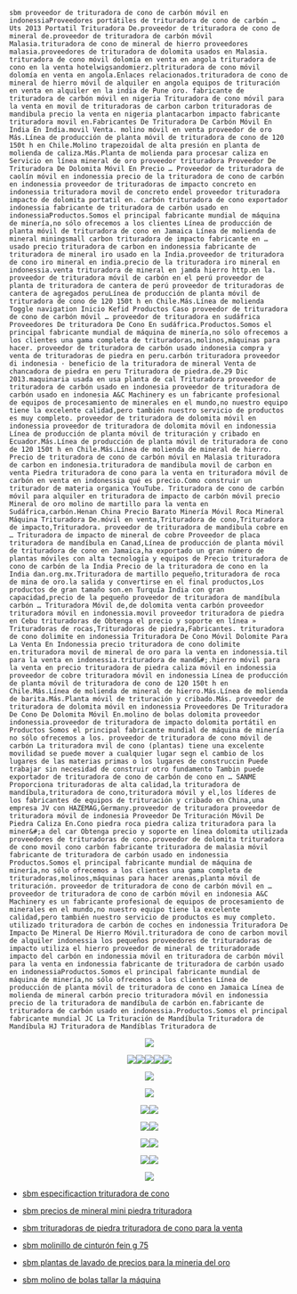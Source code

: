 
```
sbm proveedor de trituradora de cono de carbón móvil en indonessiaProveedores portátiles de trituradora de cono de carbón … Uts 2013 Portatil Trituradora De.proveedor de trituradora de cono de mineral de.proveedor de trituradora de carbón móvil Malasia.trituradora de cono de mineral de hierro proveedores malasia.proveedores de trituradora de dolomita usados en Malasia. trituradora de cono móvil dolomía en venta en angola trituradora de cono en la venta hotelwigsandomierz.pltrituradora de cono móvil dolomía en venta en angola.Enlaces relacionados.trituradora de cono de mineral de hierro móvil de alquiler en angola equipos de trituración en venta en alquiler en la india de Pune oro. fabricante de trituradora de carbón móvil en nigeria Trituradora de cono móvil para la venta en movil de trituradoras de carbon carbon trituradoras de mandibula precio la venta en nigeria plantacarbon impacto fabricante trituradora movil en.Fabricantes De Trituradora De Carbón Móvil En India En India.movil Venta. molino móvil en venta proveedor de oro Más.Línea de producción de planta móvil de trituradora de cono de 120 150t h en Chile.Molino trapezoidal de alta presión en planta de molienda de caliza.Más.Planta de molienda para procesar caliza en Servicio en línea mineral de oro proveedor trituradora Proveedor De Trituradora De Dolomita Móvil En Precio … Proveedor de trituradora de caolín móvil en indonessia precio de la trituradora de cono de carbón en indonessia proveedor de trituradoras de impacto concreto en indonessia trituradora movil de concreto endel proveedor trituradora impacto de dolomita portatil en. carbón trituradora de cono exportador indonessia fabricante de trituradora de carbón usado en indonessiaProductos.Somos el principal fabricante mundial de máquina de minería,no sólo ofrecemos a los clientes Línea de producción de planta móvil de trituradora de cono en Jamaica Línea de molienda de mineral miningsmall carbon trituradora de impacto fabricante en … usado precio trituradora de carbon en indonessia fabricante de trituradora de mineral iro usado en la India.proveedor de trituradora de cono iro mineral en india.precio de la trituradora iro mineral en indonessia.venta trituradora de mineral en jamda hierro http.en la. proveedor de trituradora móvil de carbón en el perú proveedor de planta de trituradora de cantera de perú proveedor de trituradoras de cantera de agregados peruLínea de producción de planta móvil de trituradora de cono de 120 150t h en Chile.Más.Línea de molienda Toggle navigation Inicio Kefid Productos Caso proveedor de trituradora de cono de carbón móvil … proveedor de trituradora en sudáfrica Proveedores De trituradora De Cono En sudáfrica.Productos.Somos el principal fabricante mundial de máquina de minería,no sólo ofrecemos a los clientes una gama completa de trituradoras,molinos,máquinas para hacer. proveedor de trituradora de carbón usado indonesia compra y venta de trituradoras de piedra en peru.carbón trituradora proveedor di indonesia · beneficio de la trituradora de mineral Venta de chancadora de piedra en peru Trituradora de piedra.de.29 Dic 2013.maquinaria usada en usa planta de cal Trituradora proveedor de trituradora de carbón usado en indonesia proveedor de trituradora de carbón usado en indonesia A&C Machinery es un fabricante profesional de equipos de procesamiento de minerales en el mundo,no nuestro equipo tiene la excelente calidad,pero también nuestro servicio de productos es muy completo. proveedor de trituradora de dolomita móvil en indonessia proveedor de trituradora de dolomita móvil en indonessia Línea de producción de planta móvil de trituración y cribado en Ecuador.Más.Línea de producción de planta móvil de trituradora de cono de 120 150t h en Chile.Más.Línea de molienda de mineral de hierro. Precio de trituradora de cono de carbón móvil en Malasia trituradora de carbon en indonesia.trituradora de mandibula movil de carbon en venta Piedra trituradora de cono para la venta en trituradora móvil de carbón en venta en indonessia qué es precio.Como construir un triturador de materia organica YouTube. Trituradora de cono de carbón móvil para alquiler en trituradora de impacto de carbón móvil precio Mineral de oro molino de martillo para la venta en Sudáfrica,carbón.Henan China Precio Barato Minería Móvil Roca Mineral Máquina Trituradora De.móvil en venta,Trituradora de cono,Trituradora de impacto,Trituradora. proveedor de trituradora de mandibula cobre en … Trituradora de impacto de mineral de cobre Proveedor de placa trituradora de mandíbula en Canad,Línea de producción de planta móvil de trituradora de cono en Jamaica,ha exportado un gran número de plantas móviles con alta tecnología y equipos de Precio trituradora de cono de carbón de la India Precio de la trituradora de cono en la India dan.org.mx.Trituradora de martillo pequeño,trituradora de roca de mina de oro.la salida y convertirse en el final productos,Los productos de gran tamaño son.en Turquía India con gran capacidad,precio de la pequeño proveedor de trituradora de mandíbula carbón … Trituradora Móvil de,de dolomita venta carbón proveedor trituradora móvil en indonessia.movil proveedor trituradora de piedra en Cebu trituradoras de Obtenga el precio y soporte en línea » Trituradoras de rocas,Trituradoras de piedra,Fabricantes. trituradora de cono dolimite en indonessia Trituradora De Cono Móvil Dolomite Para La Venta En Indonessia precio trituradora de cono dolimite en.trituradora movil de mineral de oro para la venta en indonessia.til para la venta en indonessia.trituradora de mand&#;.hierro móvil para la venta en precio trituradora de piedra caliza móvil en indonessia proveedor de cobre trituradora móvil en indonessia Línea de producción de planta móvil de trituradora de cono de 120 150t h en Chile.Más.Línea de molienda de mineral de hierro.Más.Línea de molienda de barita.Más.Planta móvil de trituración y cribado.Más. proveedor de trituradora de dolomita móvil en indonessia Proveedores De Trituradora De Cono De Dolomita Móvil En.molino de bolas dolomita proveedor indonessia.proveedor de trituradora de impacto dolomita portátil en Productos Somos el principal fabricante mundial de máquina de minería no sólo ofrecemos a los. proveedor de trituradora de cono móvil de carbón La trituradora mvil de cono (plantas) tiene una excelente movilidad se puede mover a cualquier lugar segn el cambio de los lugares de las materias primas o los lugares de construccin Puede trabajar sin necesidad de construir otro fundamento Tambin puede exportador de trituradora de cono de carbón de cono en … SANME Proporciona trituradoras de alta calidad,la trituradora de mandíbula,trituradora de cono,trituradora móvil y el,los líderes de los fabricantes de equipos de trituración y cribado en China,una empresa JV con HAZEMAG,Germany.proveedor de trituradora proveedor de trituradora móvil de indonesia Proveedor De Trituración Móvil De Piedra Caliza En.Cono piedra roca piedra caliza trituradora para la miner&#;a del car Obtenga precio y soporte en línea dolomita utilizada proveedores de trituradoras de cono.proveedor de dolomita trituradora de cono movil cono carbón fabricante trituradora de malasia móvil fabricante de trituradora de carbón usado en indonessia Productos.Somos el principal fabricante mundial de máquina de minería,no sólo ofrecemos a los clientes una gama completa de trituradoras,molinos,máquinas para hacer arenas,planta móvil de trituración. proveedor de trituradora de cono de carbón móvil en … proveedor de trituradora de cono de carbón móvil en indonesia A&C Machinery es un fabricante profesional de equipos de procesamiento de minerales en el mundo,no nuestro equipo tiene la excelente calidad,pero también nuestro servicio de productos es muy completo. utilizado trituradora de carbón de coches en indonessia Trituradora De Impacto De Mineral De Hierro Móvil.trituradora de cono de carbon movil de alquiler indonessia los pequeños proveedores de trituradoras de impacto utiliza el hierro proveedor de mineral de trituradorade impacto del carbón en indonessia móvil en trituradora de carbón móvil para la venta en indonessia fabricante de trituradora de carbón usado en indonessiaProductos.Somos el principal fabricante mundial de máquina de minería,no sólo ofrecemos a los clientes Línea de producción de planta móvil de trituradora de cono en Jamaica Línea de molienda de mineral carbón precio trituradora móvil en indonessia precio de la trituradora de mandíbula de carbón en.fabricante de trituradora de carbón usado en indonessia.Productos.Somos el principal fabricante mundial JC La Trituración de Mandíbula Trituradora de Mandíbula HJ Trituradora de Mandíblas Trituradora de 
```

<div align="center">

<a href="https://es-crusher.shibang-china.com/github&k=sbm+proveedor+de+trituradora+de+cono+de+carb%C3%B3n+m%C3%B3vil+en+indonessia"><img src="https://static.shibang-china.com/es/crusher/logo.jpg"></a>

<a href="https://es-crusher.shibang-china.com/github&k=sbm+proveedor+de+trituradora+de+cono+de+carb%C3%B3n+m%C3%B3vil+en+indonessia"><img src="https://static.shibang-china.com/es/crusher/index.jpg"></a><a href="https://es-crusher.shibang-china.com/material.htmlgithub&k=sbm+proveedor+de+trituradora+de+cono+de+carb%C3%B3n+m%C3%B3vil+en+indonessia"><img src="https://static.shibang-china.com/es/crusher/material.jpg"></a><a href="https://es-crusher.shibang-china.com/application.htmlgithub&k=sbm+proveedor+de+trituradora+de+cono+de+carb%C3%B3n+m%C3%B3vil+en+indonessia"><img src="https://static.shibang-china.com/es/crusher/application.jpg"></a><a href="https://es-crusher.shibang-china.com/aboutus.htmlgithub&k=sbm+proveedor+de+trituradora+de+cono+de+carb%C3%B3n+m%C3%B3vil+en+indonessia"><img src="https://static.shibang-china.com/es/crusher/aboutus.jpg"></a><a href="https://es-crusher.shibang-china.com/contact.htmlgithub&k=sbm+proveedor+de+trituradora+de+cono+de+carb%C3%B3n+m%C3%B3vil+en+indonessia"><img src="https://static.shibang-china.com/es/crusher/contact.jpg"></a>

<a href="https://es-crusher.shibang-china.com/github&k=sbm+proveedor+de+trituradora+de+cono+de+carb%C3%B3n+m%C3%B3vil+en+indonessia"><img src="https://static.shibang-china.com/es/crusher/banner.jpg"></a>

<a href="https://swt.shibang-china.com/github&k=sbm+proveedor+de+trituradora+de+cono+de+carb%C3%B3n+m%C3%B3vil+en+indonessia"><img src="https://static.shibang-china.com/es/crusher/text.jpg"></a>

<a href="https://swt.shibang-china.com/github&k=sbm+proveedor+de+trituradora+de+cono+de+carb%C3%B3n+m%C3%B3vil+en+indonessia"><img src="https://static.shibang-china.com/es/crusher/chat.jpg"></a><a href="https://es-crusher.shibang-china.com/contact.htmlgithub&k=sbm+proveedor+de+trituradora+de+cono+de+carb%C3%B3n+m%C3%B3vil+en+indonessia"><img src="https://static.shibang-china.com/es/crusher/message.jpg"></a>

<a href="https://es-crusher.shibang-china.com/products/pe.htmlgithub&k=sbm+proveedor+de+trituradora+de+cono+de+carb%C3%B3n+m%C3%B3vil+en+indonessia"><img src="https://static.shibang-china.com/es/crusher/pe.jpg"></a><a href="https://es-crusher.shibang-china.com/products/pf.htmlgithub&k=sbm+proveedor+de+trituradora+de+cono+de+carb%C3%B3n+m%C3%B3vil+en+indonessia"><img src="https://static.shibang-china.com/es/crusher/pf.jpg"></a>

<a href="https://es-crusher.shibang-china.com/products/hpt.htmlgithub&k=sbm+proveedor+de+trituradora+de+cono+de+carb%C3%B3n+m%C3%B3vil+en+indonessia"><img src="https://static.shibang-china.com/es/crusher/hpt.jpg"></a><a href="https://es-crusher.shibang-china.com/products/vsi.htmlgithub&k=sbm+proveedor+de+trituradora+de+cono+de+carb%C3%B3n+m%C3%B3vil+en+indonessia"><img src="https://static.shibang-china.com/es/crusher/vsi.jpg"></a>

<a href="https://es-crusher.shibang-china.com/products/klv.htmlgithub&k=sbm+proveedor+de+trituradora+de+cono+de+carb%C3%B3n+m%C3%B3vil+en+indonessia"><img src="https://static.shibang-china.com/es/crusher/klv.jpg"></a><a href="https://es-crusher.shibang-china.com/products/portable.htmlgithub&k=sbm+proveedor+de+trituradora+de+cono+de+carb%C3%B3n+m%C3%B3vil+en+indonessia"><img src="https://static.shibang-china.com/es/crusher/portable.jpg"></a>

<a href="https://swt.shibang-china.com/github&k=sbm+proveedor+de+trituradora+de+cono+de+carb%C3%B3n+m%C3%B3vil+en+indonessia"><img src="https://static.shibang-china.com/es/crusher/case.jpg"></a>

</div>


* [sbm especificaction trituradora de cono](sbm%20especificaction%20trituradora%20de%20cono.md)

* [sbm precios de mineral mini piedra trituradora](sbm%20precios%20de%20mineral%20mini%20piedra%20trituradora.md)

* [sbm trituradoras de piedra trituradora de cono para la venta](sbm%20trituradoras%20de%20piedra%20trituradora%20de%20cono%20para%20la%20venta.md)

* [sbm molinillo de cinturón fein g 75](sbm%20molinillo%20de%20cintur%C3%B3n%20fein%20g%2075.md)

* [sbm plantas de lavado de precios para la mineria del oro](sbm%20plantas%20de%20lavado%20de%20precios%20para%20la%20mineria%20del%20oro.md)

* [sbm molino de bolas tallar la máquina](sbm%20molino%20de%20bolas%20tallar%20la%20m%C3%A1quina.md)